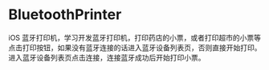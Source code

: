 # BluetoothPrinter
iOS 蓝牙打印机，学习开发蓝牙打印机，打印药店的小票，或者打印超市的小票等
点击打印按钮，如果没有蓝牙连接的话进入蓝牙设备列表页，否则直接开始打印。进入蓝牙设备列表页点击连接，连接蓝牙成功后开始打印小票。 
